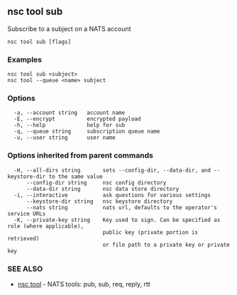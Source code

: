 ## nsc tool sub

Subscribe to a subject on a NATS account

```
nsc tool sub [flags]
```

### Examples

```
nsc tool sub <subject>
nsc tool --queue <name> subject
```

### Options

```
  -a, --account string   account name
  -E, --encrypt          encrypted payload
  -h, --help             help for sub
  -q, --queue string     subscription queue name
  -u, --user string      user name
```

### Options inherited from parent commands

```
  -H, --all-dirs string       sets --config-dir, --data-dir, and --keystore-dir to the same value
      --config-dir string     nsc config directory
      --data-dir string       nsc data store directory
  -i, --interactive           ask questions for various settings
      --keystore-dir string   nsc keystore directory
      --nats string           nats url, defaults to the operator's service URLs
  -K, --private-key string    Key used to sign. Can be specified as role (where applicable),
                              public key (private portion is retrieved)
                              or file path to a private key or private key 
```

### SEE ALSO

* [nsc tool](nsc_tool.md)	 - NATS tools: pub, sub, req, reply, rtt

